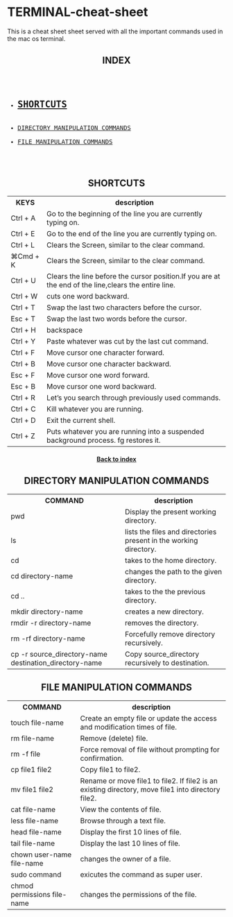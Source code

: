 # TERMINAL-cheat-sheet
This is a cheat sheet sheet served with all the important commands used in the mac os terminal.

<h2 align="center" id="index">INDEX</h2>

<pre>
<ul>
<li><h2><a href="#shortcuts" >SHORTCUTS</a></h2></li>
<li><a href="#directory">DIRECTORY MANIPULATION COMMANDS</a></li>
<li><a href="#file">FILE MANIPULATION COMMANDS</a></li>
</ul>
</pre>


<h2 align="center" id="shortcuts">SHORTCUTS</h2>
<table>
  <tr>
    <th>KEYS                               </th>
    <th>description                                                          </th>
  </tr>
  <tr>
    <td>Ctrl + A</td>
    <td>Go to the beginning of the line you are currently typing on.</td> 
  </tr>
   <tr>
    <td>Ctrl + E</td>
    <td>Go to the end of the line you are currently typing on.</td> 
  </tr>
   <tr>
    <td>Ctrl + L</td>
    <td>Clears the Screen, similar to the clear command.</td> 
  </tr>
   <tr>
    <td>⌘Cmd + K</td>
    <td>Clears the Screen, similar to the clear command.</td> 
  </tr>
   <tr>
    <td>Ctrl + U</td>
    <td>Clears the line before the cursor position.If you are at the end of the line,clears the entire line.</td> 
  </tr>
   <tr>
    <td>Ctrl + W</td>
    <td>cuts one word backward.</td> 
  </tr>
  <tr>
    <td>Ctrl + T</td>
    <td>Swap the last two characters before the cursor.</td> 
  </tr>
   <tr>
    <td>Esc + T</td>
    <td>Swap the last two words before the cursor.</td> 
  </tr>
   <tr>
    <td>Ctrl + H</td>
    <td>backspace</td> 
  </tr>
   <tr>
    <td>Ctrl + Y</td>
    <td>Paste whatever was cut by the last cut command.</td> 
  </tr>
   <tr>
    <td>Ctrl + F</td>
    <td>Move cursor one character forward.</td> 
  </tr> 
  <tr>
    <td>Ctrl + B</td>
    <td>Move cursor one character backward.</td> 
  </tr> 
  <tr>
    <td>Esc + F</td>
    <td>Move cursor one word forward.</td> 
  </tr> 
  <tr>
    <td>Esc + B</td>
    <td>Move cursor one word backward.</td> 
  </tr> 
  <tr>
    <td>Ctrl + R</td>
    <td>Let’s you search through previously used commands.</td> 
  </tr>
   <tr>
    <td>Ctrl + C</td>
    <td>Kill whatever you are running.</td> 
  </tr>
   <tr>
    <td>Ctrl + D</td>
    <td>Exit the current shell.</td> 
  </tr>
  <tr>
    <td>Ctrl + Z</td>
    <td>Puts whatever you are running into a suspended background process. fg restores it.</td> 
  </tr>
</table>
<h4 align="center"><a href="#index">Back to index</a></h4>


<h2 id="directory" align="center">DIRECTORY MANIPULATION COMMANDS</h2>
<table>
  <tr>
    <th>COMMAND                           </th>
    <th>description                                                          </th>
  </tr>
  <tr>
    <td>pwd</td>
    <td>Display the present working directory.</td> 
  </tr>
  <tr>
    <td>ls</td>
    <td>lists the files and directories present in the working directory.</td> 
  </tr>
   <tr>
    <td>cd</td>
    <td>takes to the home directory.</td> 
  </tr>
   <tr>
    <td>cd directory-name</td>
    <td>changes the path to the given directory.</td> 
  </tr>
   <tr>
    <td>cd ..</td>
    <td>takes to the the previous directory.</td> 
  </tr>
   <tr>
    <td>mkdir directory-name</td>
    <td>creates a new directory.</td> 
  </tr>
   <tr>
    <td>rmdir -r directory-name</td>
    <td>removes the directory.</td> 
  </tr>
  <tr>
    <td>rm -rf directory-name</td>
    <td>Forcefully remove directory recursively.</td> 
  </tr>
   <tr>
    <td>cp -r source_directory-name destination_directory-name</td>
    <td>Copy source_directory recursively to destination.</td> 
  </tr>
   
</table>


<h2 id="file" align="center">FILE MANIPULATION COMMANDS</h2>
<table>
  <tr>
    <th>COMMAND                           </th>
    <th>description                                                          </th>
  </tr>
  <tr>
    <td>touch file-name</td>
    <td>Create an empty file or update the access and modification times of file.</td> 
  </tr>
  <tr>
    <td>rm file-name</td>
    <td>Remove (delete) file.</td> 
  </tr>
   <tr>
    <td>rm -f file</td>
    <td>Force removal of file without prompting for confirmation.</td> 
  </tr>
   <tr>
    <td>cp file1 file2</td>
    <td>Copy file1 to file2.</td> 
  </tr>
   <tr>
    <td>mv file1 file2</td>
    <td>Rename or move file1 to file2. If file2 is an existing directory, move file1 into directory file2.</td> 
  </tr>
   <tr>
    <td>cat file-name</td>
    <td>View the contents of file.</td> 
  </tr>
   <tr>
    <td>less file-name</td>
    <td>Browse through a text file.</td> 
  </tr>
  <tr>
    <td>head file-name</td>
    <td>Display the first 10 lines of file.</td> 
  </tr>
   <tr>
    <td>tail file-name</td>
    <td>Display the last 10 lines of file.</td> 
  </tr>
  <tr>
    <td>chown user-name file-name</td>
    <td>changes the owner of a file.</td> 
  </tr>
  <tr>
    <td>sudo command</td>
    <td>exicutes the command as super user.</td> 
  </tr>
  <tr>
    <td>chmod permissions file-name</td>
    <td>changes the permissions of the file.</td> 
  </tr>
   
</table>


